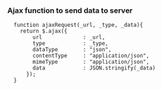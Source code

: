### Ajax function to send data to server
```
  function ajaxRequest(_url, _type, _data){
    return $.ajax({
        url 			: _url,
        type 			: _type,
        dataType 		: "json",
        contentType		: "application/json",
        mimeType		: "application/json",
        data			: JSON.stringify(_data)
      });
  }
```
